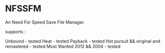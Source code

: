 # NFSSFM
An Need For Speed Save File Manager.

supports : 

Unbound - tested
Heat - tested
Payback - tested
Hot pursuit && original and remastered - tested
Most Wanted 2012 && 2004 - tested
